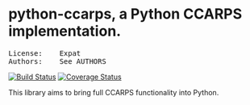 # python-ccarps, a Python CCARPS implementation.
<pre>
License:	Expat <http://scoundrels.mit-license.org>
Authors:	See AUTHORS
</pre>

[![Build Status](https://travis-ci.org/WizardSpire/ccarps-python.svg?branch=master)](https://travis-ci.org/WizardSpire/ccarps-python) [![Coverage Status](https://coveralls.io/repos/WizardSpire/ccarps-python/badge.png?branch=master)](https://coveralls.io/r/WizardSpire/ccarps-python?branch=master)

This library aims to bring full CCARPS functionality into Python.